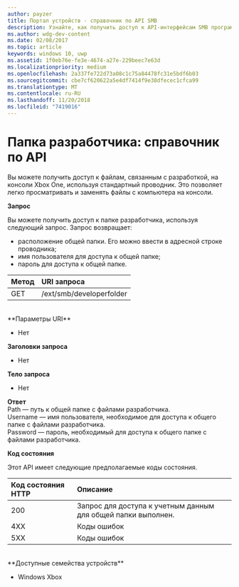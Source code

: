 ```yaml
---
author: payzer
title: Портал устройств - справочник по API SMB
description: Узнайте, как получить доступ к API-интерфейсам SMB программными средствами.
ms.author: wdg-dev-content
ms.date: 02/08/2017
ms.topic: article
keywords: windows 10, uwp
ms.assetid: 1f0eb76e-fe3e-4674-a27e-229beec7e63d
ms.localizationpriority: medium
ms.openlocfilehash: 2a337fe722d73a08c1c75a84478fc31e5bdf6b03
ms.sourcegitcommit: cbe7cf620622a5e4df7414f9e38dfecec1cfca99
ms.translationtype: MT
ms.contentlocale: ru-RU
ms.lasthandoff: 11/20/2018
ms.locfileid: "7419016"
---
```

# <a name="developer-folder-api-reference"></a>Папка разработчика: справочник по API   
Вы можете получить доступ к файлам, связанным с разработкой, на консоли Xbox One, используя стандартный проводник. Это позволяет легко просматривать и заменять файлы с компьютера на консоли.

**Запрос**

Вы можете получить доступ к папке разработчика, используя следующий запрос. Запрос возвращает:    
* расположение общей папки. Его можно ввести в адресной строке проводника;
* имя пользователя для доступа к общей папке;
* пароль для доступа к общей папке.

Метод      | URI запроса
:------     | :-----
GET | /ext/smb/developerfolder
<br />
**Параметры URI**

- Нет

**Заголовки запроса**

- Нет

**Тело запроса**

- Нет

**Ответ**   
Path — путь к общей папке с файлами разработчика.   
Username — имя пользователя, необходимое для доступа к общего папке с файлами разработчика.   
Password — пароль, необходимый для доступа к общего папке с файлами разработчика.   

**Код состояния**

Этот API имеет следующие предполагаемые коды состояния.

Код состояния HTTP      | Описание
:------     | :-----
200 | Запрос для доступа к учетным данным для общей папки выполнен.
4XX | Коды ошибок
5XX | Коды ошибок
<br />
**Доступные семейства устройств**

* Windows Xbox
